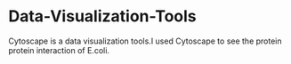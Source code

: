 # Data-Visualization-Tools
Cytoscape is a data visualization tools.I used Cytoscape to see the protein protein interaction of E.coli.
